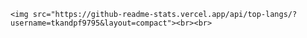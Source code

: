	<img src="https://github-readme-stats.vercel.app/api/top-langs/?username=tkandpf9795&layout=compact"><br><br>
